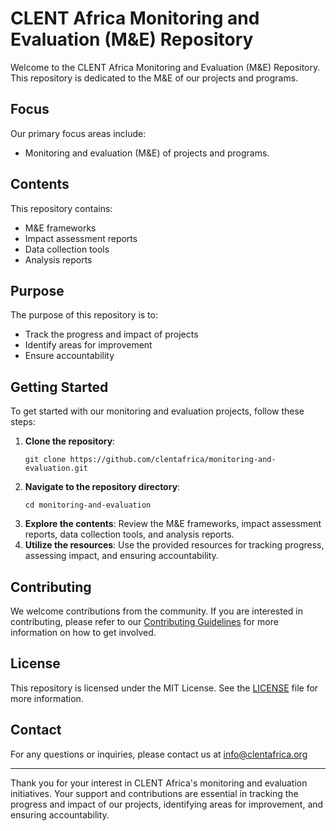 # CLENT Africa Monitoring and Evaluation (M&E) Repository

Welcome to the CLENT Africa Monitoring and Evaluation (M&E) Repository. This repository is dedicated to the M&E of our projects and programs.

## Focus

Our primary focus areas include:
- Monitoring and evaluation (M&E) of projects and programs.

## Contents

This repository contains:
- M&E frameworks
- Impact assessment reports
- Data collection tools
- Analysis reports

## Purpose

The purpose of this repository is to:
- Track the progress and impact of projects
- Identify areas for improvement
- Ensure accountability

## Getting Started

To get started with our monitoring and evaluation projects, follow these steps:

1. **Clone the repository**:
   ```
   git clone https://github.com/clentafrica/monitoring-and-evaluation.git
   ```
2. **Navigate to the repository directory**:
   ```
   cd monitoring-and-evaluation
   ```
3. **Explore the contents**: Review the M&E frameworks, impact assessment reports, data collection tools, and analysis reports.
4. **Utilize the resources**: Use the provided resources for tracking progress, assessing impact, and ensuring accountability.

## Contributing

We welcome contributions from the community. If you are interested in contributing, please refer to our [Contributing Guidelines](CONTRIBUTING.md) for more information on how to get involved.

## License

This repository is licensed under the MIT License. See the [LICENSE](LICENSE) file for more information.

## Contact

For any questions or inquiries, please contact us at info@clentafrica.org

---

Thank you for your interest in CLENT Africa's monitoring and evaluation initiatives. Your support and contributions are essential in tracking the progress and impact of our projects, identifying areas for improvement, and ensuring accountability.



